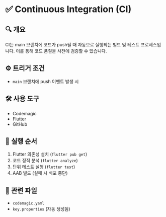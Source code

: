 # ✅ Continuous Integration (CI)

## 🔍 개요
CI는 main 브랜치에 코드가 push될 때 자동으로 실행되는 빌드 및 테스트 프로세스입니다. 이를 통해 코드 품질을 사전에 검증할 수 있습니다.

## ⚙️ 트리거 조건
- `main` 브랜치에 push 이벤트 발생 시

## 🛠 사용 도구
- Codemagic
- Flutter
- GitHub

## 🚀 실행 순서
1. Flutter 의존성 설치 (`flutter pub get`)
2. 코드 정적 분석 (`flutter analyze`)
3. 단위 테스트 실행 (`flutter test`)
4. AAB 빌드 (실패 시 배포 중단)

## 📂 관련 파일
- `codemagic.yaml`
- `key.properties` (자동 생성됨)